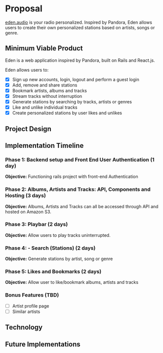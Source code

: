 # Proposal
[eden.audio][eden] is your radio personalized. Inspired by Pandora,
Eden allows users to create their own personalized stations based on artists, songs or genre.

## Minimum Viable Product
Eden is a web application inspired by Pandora, built on Rails and React.js.

Eden allows users to:

- [x] Sign up new accounts, login, logout and perform a guest login
- [x] Add, remove and share stations
- [x] Bookmark artists, albums and tracks
- [x] Stream tracks without interruption
- [x] Generate stations by searching by tracks, artists or genres
- [x] Like and unlike individual tracks
- [x] Create personalized stations by user likes and unlikes

## Project Design

## Implementation Timeline

### Phase 1: Backend setup and Front End User Authentication (1 day)

**Objective:** Functioning rails project with front-end Authentication

### Phase 2: Albums, Artists and Tracks: API, Components and Hosting (3 days)

**Objective:** Albums, Artists and Tracks can all be accessed through API and hosted on Amazon S3.

### Phase 3: Playbar (2 days)

**Objective:** Allow users to play tracks uninterrupted.

### Phase 4: - Search (Stations) (2 days)

**Objective:** Generate stations by artist, song or genre

### Phase 5: Likes and Bookmarks (2 days)

**Objective:** Allow user to like/bookmark albums, artists and tracks


### Bonus Features (TBD)
- [ ] Artist profile page
- [ ] Similar artists

## Technology

## Future Implementations

[eden]: http://eden.audio
